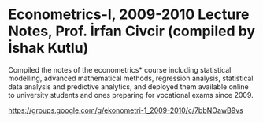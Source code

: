 # Econometrics-I, 2009-2010 Lecture Notes, Prof. İrfan Civcir (compiled by İshak Kutlu)
Compiled the notes of the econometrics* course including statistical modelling, advanced mathematical methods, regression analysis, statistical data analysis and predictive analytics, and deployed them available online to university students and ones preparing for vocational exams since 2009.

https://groups.google.com/g/ekonometri-1_2009-2010/c/7bbNOawB9vs
